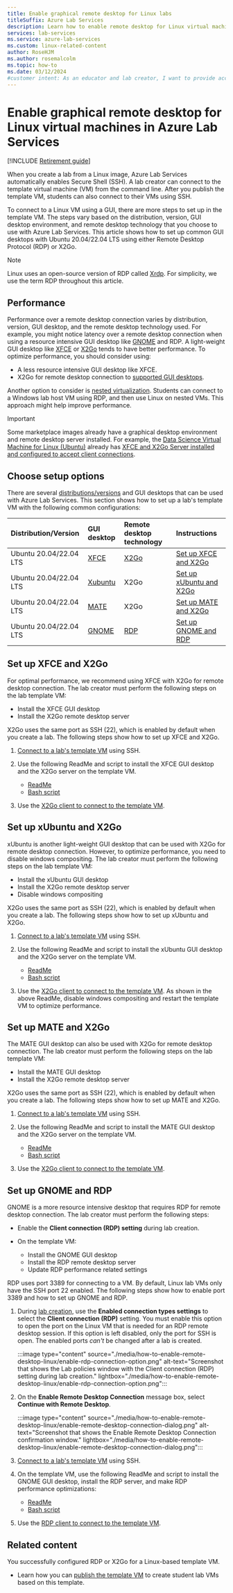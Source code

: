 ```yaml
---
title: Enable graphical remote desktop for Linux labs
titleSuffix: Azure Lab Services
description: Learn how to enable remote desktop for Linux virtual machines in a lab in Azure Lab Services, and about options for best performance.
services: lab-services
ms.service: azure-lab-services
ms.custom: linux-related-content
author: RoseHJM
ms.author: rosemalcolm
ms.topic: how-to
ms.date: 03/12/2024
#customer intent: As an educator and lab creator, I want to provide access to linux virtual machines by RDP so that students can use a GUI.
---
```


# Enable graphical remote desktop for Linux virtual machines in Azure Lab Services

[!INCLUDE [Retirement guide](./includes/retirement-banner.md)]

When you create a lab from a Linux image, Azure Lab Services automatically enables Secure Shell (SSH). A lab creator can connect to the template virtual machine (VM) from the command line. After you publish the template VM, students can also connect to their VMs using SSH.

To connect to a Linux VM using a GUI, there are more steps to set up in the template VM. The steps vary based on the distribution, version, GUI desktop environment, and remote desktop technology that you choose to use with Azure Lab Services. This article shows how to set up common GUI desktops with Ubuntu 20.04/22.04 LTS using either Remote Desktop Protocol (RDP) or X2Go.

> [!NOTE]
> Linux uses an open-source version of RDP called [Xrdp](https://en.wikipedia.org/wiki/Xrdp). For simplicity, we use the term RDP throughout this article.

## Performance

Performance over a remote desktop connection varies by distribution, version, GUI desktop, and the remote desktop technology used. For example, you might notice latency over a remote desktop connection when using a resource intensive GUI desktop like [GNOME](https://www.gnome.org/) and RDP. A light-weight GUI desktop like [XFCE](https://www.xfce.org/) or [X2Go](https://wiki.x2go.org/doku.php/doc:newtox2go) tends to have better performance. To optimize performance, you should consider using:

- A less resource intensive GUI desktop like XFCE.
- X2Go for remote desktop connection to [supported GUI desktops](https://wiki.x2go.org/doku.php/doc:de-compat).

Another option to consider is [nested virtualization](concept-nested-virtualization-template-vm.md). Students can connect to a Windows lab host VM using RDP, and then use Linux on nested VMs. This approach might help improve performance.

> [!IMPORTANT]
> Some marketplace images already have a graphical desktop environment and remote desktop server installed. For example, the [Data Science Virtual Machine for Linux (Ubuntu)](https://azuremarketplace.microsoft.com/en-us/marketplace/apps?search=Data%20science%20Virtual%20machine&page=1&filters=microsoft%3Blinux) already has [XFCE and X2Go Server installed and configured to accept client connections](/azure/machine-learning/data-science-virtual-machine/dsvm-ubuntu-intro#x2go).

## Choose setup options

There are several [distributions/versions](how-to-configure-auto-shutdown-lab-plans.md#supported-linux-distributions-for-automatic-shutdown) and GUI desktops that can be used with Azure Lab Services. This section shows how to set up a lab's template VM with the following common configurations:

| Distribution/Version      | GUI desktop | Remote desktop technology | Instructions |
|:--------------------------|:------------|:--------------------------|:-------------|
| Ubuntu 20.04/22.04 LTS    | [XFCE](https://www.xfce.org/)    | [X2Go](https://wiki.x2go.org/doku.php/doc:newtox2go)    | [Set up XFCE and X2Go](how-to-enable-remote-desktop-linux.md#set-up-xfce-and-x2go) |
| Ubuntu 20.04/22.04 LTS    | [Xubuntu](https://xubuntu.org/)    | X2Go    | [Set up xUbuntu and X2Go](how-to-enable-remote-desktop-linux.md#set-up-xubuntu-and-x2go) |
| Ubuntu 20.04/22.04 LTS    | [MATE](https://mate-desktop.org/)    | X2Go    | [Set up MATE and X2Go](how-to-enable-remote-desktop-linux.md#set-up-mate-and-x2go) |
| Ubuntu 20.04/22.04 LTS    | [GNOME](https://www.gnome.org/)    | [RDP](https://en.wikipedia.org/wiki/Xrdp)    | [Set up GNOME and RDP](how-to-enable-remote-desktop-linux.md#set-up-gnome-and-rdp) |

## Set up XFCE and X2Go

For optimal performance, we recommend using XFCE with X2Go for remote desktop connection. The lab creator must perform the following steps on the lab template VM:

- Install the XFCE GUI desktop
- Install the X2Go remote desktop server

X2Go uses the same port as SSH (22), which is enabled by default when you create a lab. The following steps show how to set up XFCE and X2Go.

1. [Connect to a lab's template VM](how-to-create-manage-template.md#update-a-template-vm) using SSH.
1. Use the following ReadMe and script to install the XFCE GUI desktop and the X2Go server on the template VM.

    - [ReadMe](https://aka.ms/azlabs/scripts/LinuxDesktop-Xfce)
    - [Bash script](https://aka.ms/azlabs/scripts/LinuxDesktop-Xfce/x2go-xfce4.sh)

1. Use the [X2Go client to connect to the template VM](connect-virtual-machine-linux-x2go.md).

## Set up xUbuntu and X2Go

xUbuntu is another light-weight GUI desktop that can be used with X2Go for remote desktop connection. However, to optimize performance, you need to disable windows compositing. The lab creator must perform the following steps on the lab template VM:

- Install the xUbuntu GUI desktop
- Install the X2Go remote desktop server
- Disable windows compositing

X2Go uses the same port as SSH (22), which is enabled by default when you create a lab. The following steps show how to set up xUbuntu and X2Go.

1. [Connect to a lab's template VM](how-to-create-manage-template.md#update-a-template-vm) using SSH.
1. Use the following ReadMe and script to install the xUbuntu GUI desktop and the X2Go server on the template VM.

   - [ReadMe](https://aka.ms/azlabs/scripts/LinuxDesktop-Xfce)
   - [Bash script](https://aka.ms/azlabs/scripts/LinuxDesktop-Xfce/x2go-xubuntu.sh)

1. Use the [X2Go client to connect to the template VM](connect-virtual-machine-linux-x2go.md). As shown in the above ReadMe, disable windows compositing and restart the template VM to optimize performance.

## Set up MATE and X2Go

The MATE GUI desktop can also be used with X2Go for remote desktop connection. The lab creator must perform the following steps on the lab template VM:

- Install the MATE GUI desktop
- Install the X2Go remote desktop server

X2Go uses the same port as SSH (22), which is enabled by default when you create a lab. The following steps show how to set up MATE and X2Go.

1. [Connect to a lab's template VM](how-to-create-manage-template.md#update-a-template-vm) using SSH.
1. Use the following ReadMe and script to install the MATE GUI desktop and the X2Go server on the template VM.

   - [ReadMe](https://aka.ms/azlabs/scripts/LinuxDesktop-GnomeMate)
   - [Bash script](https://aka.ms/azlabs/scripts/LinuxDesktop-GnomeMate/x2go-mate.sh)

1. Use the [X2Go client to connect to the template VM](connect-virtual-machine-linux-x2go.md).

## Set up GNOME and RDP

GNOME is a more resource intensive desktop that requires RDP for remote desktop connection. The lab creator must perform the following steps:

- Enable the **Client connection (RDP) setting** during lab creation.
- On the template VM:

  - Install the GNOME GUI desktop
  - Install the RDP remote desktop server
  - Update RDP performance related settings

RDP uses port 3389 for connecting to a VM. By default, Linux lab VMs only have the SSH port 22 enabled. The following steps show how to enable port 3389 and how to set up GNOME and RDP.

1. During [lab creation](quick-create-connect-lab.md#create-a-lab), use the **Enabled connection types settings** to select the **Client connection (RDP)** setting. You must enable this option to open the port on the Linux VM that is needed for an RDP remote desktop session. If this option is left disabled, only the port for SSH is open. The enabled ports *can't* be changed after a lab is created.

    :::image type="content" source="./media/how-to-enable-remote-desktop-linux/enable-rdp-connection-option.png" alt-text="Screenshot that shows the Lab policies window with the Client connection (RDP) setting during lab creation." lightbox="./media/how-to-enable-remote-desktop-linux/enable-rdp-connection-option.png":::

1. On the **Enable Remote Desktop Connection** message box, select **Continue with Remote Desktop**.

    :::image type="content" source="./media/how-to-enable-remote-desktop-linux/enable-remote-desktop-connection-dialog.png" alt-text="Screenshot that shows the Enable Remote Desktop Connection confirmation window." lightbox="./media/how-to-enable-remote-desktop-linux/enable-remote-desktop-connection-dialog.png":::

1. [Connect to a lab's template VM](how-to-create-manage-template.md#update-a-template-vm) using SSH.

1. On the template VM, use the following ReadMe and script to install the GNOME GUI desktop, install the RDP server, and make RDP performance optimizations:

   - [ReadMe](https://aka.ms/azlabs/scripts/LinuxDesktop-GnomeMate)
   - [Bash script](https://aka.ms/azlabs/scripts/LinuxDesktop-GnomeMate/xrdp-gnome.sh)

1. Use the [RDP client to connect to the template VM](connect-virtual-machine.md#connect-to-a-linux-lab-vm-using-rdp).

## Related content

You successfully configured RDP or X2Go for a Linux-based template VM.

- Learn how you can [publish the template VM](how-to-create-manage-template.md#publish-the-template-vm) to create student lab VMs based on this template.

